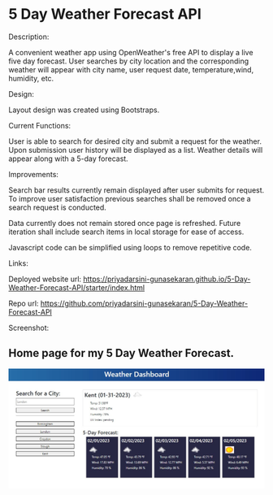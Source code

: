 # 5 Day Weather Forecast API

Description:

A convenient weather app using OpenWeather's free API to display a live five day forecast. User searches by city location and the corresponding weather will appear with city name, user request date, temperature,wind, humidity, etc.

Design:

Layout design was created using Bootstraps.

Current Functions:

User is able to search for desired city and submit a request for the weather. Upon submission user history will be displayed as a list. Weather details will appear along with a 5-day forecast.

Improvements:

Search bar results currently remain displayed after user submits for request. To improve user satisfaction previous searches shall be removed once a search request is conducted.

Data currently does not remain stored once page is refreshed. Future iteration shall include search items in local storage for ease of access.

Javascript code can be simplified using loops to remove repetitive code.

Links:

Deployed website url: https://priyadarsini-gunasekaran.github.io/5-Day-Weather-Forecast-API/starter/index.html

Repo url: https://github.com/priyadarsini-gunasekaran/5-Day-Weather-Forecast-API 

Screenshot:
## Home page for my 5 Day Weather Forecast.
![Home page for my 5 Day Weather Forecast..](./assets/images/5%20Day%20weather.jpg)
